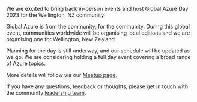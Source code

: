 We are excited to bring back in-person events and host Global Azure Day 2023 for the Wellington, NZ community

Global Azure is from the community, for the community. During this global event, communities worldwide will be organising local editions and we are organising one for Wellington, New Zealand

Planning for the day is still underway, and our schedule will be updated as we go. We are considering holding a full day event covering a broad range of Azure topics.

More details will follow via our [Meetup page](https://www.meetup.com/wellington-data-management-and-analytics-meetup/events/291994816/). 

If you have any questions, feedback or thoughts, please get in touch with the community [leadership team](https://www.meetup.com/wellington-data-management-and-analytics-meetup/members/?op=leaders).
